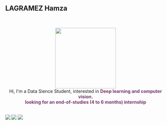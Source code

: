 

## **LAGRAMEZ Hamza** 
 <br>

<p align="center" >
    <img width="190" src="https://i.giphy.com/media/3o7qE6GmiEj9QsrAKA/giphy.webp"/> <br>
    Hi, I'm a Data Sience Student, interested in <b><font color="#763568">Deep learning and computer vision</font>.
    <br>
    <font color="#763568">looking for an end-of-studies (4 to 6 months) internship</font>
 <br>
 <br>
 
[<img src="https://img.shields.io/badge/LinkedIn-hamzalagramez-informational?style=for-the-badge&labelColor=black&logo=linkedin&logoColor=cd5c5c&&color=cd5c5c"/>][linkedin]
[<img src="https://img.shields.io/badge/Twitter-@HamzaLagramez-informational?style=for-the-badge&labelColor=black&logo=twitter&logoColor=5b84c4&color=5b84c4"/>][twitter]
[<img src="https://img.shields.io/badge/Gmail-hamzalagramez7@gmail.com-informational?style=for-the-badge&labelColor=black&logo=gmail&logoColor=2c599D&&color=2c599D"/>][gmail]
  

[linkedin]: https://www.linkedin.com/in/hamza-lagramez-91a6b4185/
[twitter]: https://twitter.com/HamzaLagramez
[gmail]: hamzalagramez7@gmail.com
